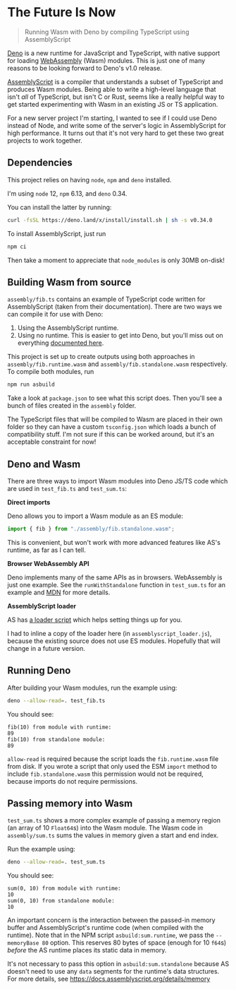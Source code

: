 # The Future Is Now

> Running Wasm with Deno by compiling TypeScript using AssemblyScript

[Deno](https://deno.land) is a new runtime for JavaScript and TypeScript, with native support for loading [WebAssembly](https://webassembly.org/) (Wasm) modules.
This is just one of many reasons to be looking forward to Deno's v1.0 release.

[AssemblyScript](https://assemblyscript.org/) is a compiler that understands a subset of TypeScript and produces Wasm modules.
Being able to write a high-level language that isn't _all_ of TypeScript, but isn't C or Rust, seems like a really helpful way to get started experimenting with Wasm in an existing JS or TS application.

For a new server project I'm starting, I wanted to see if I could use Deno instead of Node, and write some of the server's logic in AssemblyScript for high performance.
It turns out that it's not very hard to get these two great projects to work together.

## Dependencies

This project relies on having `node`, `npm` and `deno` installed.

I'm using `node` 12, `npm` 6.13, and `deno` 0.34.

You can install the latter by running:

```bash
curl -fsSL https://deno.land/x/install/install.sh | sh -s v0.34.0
```

To install AssemblyScript, just run

```bash
npm ci
```

Then take a moment to appreciate that `node_modules` is only 30MB on-disk!

## Building Wasm from source

`assembly/fib.ts` contains an example of TypeScript code written for AssemblyScript (taken from their documentation).
There are two ways we can compile it for use with Deno:

1. Using the AssemblyScript runtime.
2. Using no runtime. This is easier to get into Deno, but you'll miss out on everything [documented here](https://docs.assemblyscript.org/details/runtime).

This project is set up to create outputs using both approaches in `assembly/fib.runtime.wasm` and `assembly/fib.standalone.wasm` respectively.
To compile both modules, run

```bash
npm run asbuild
```

Take a look at `package.json` to see what this script does.
Then you'll see a bunch of files created in the `assembly` folder.

The TypeScript files that will be compiled to Wasm are placed in their own folder so they can have a custom `tsconfig.json` which loads a bunch of compatibility stuff.
I'm not sure if this can be worked around, but it's an acceptable constraint for now!

## Deno and Wasm

There are three ways to import Wasm modules into Deno JS/TS code which are used in `test_fib.ts` and `test_sum.ts`:

**Direct imports**

Deno allows you to import a Wasm module as an ES module:

```typescript
import { fib } from "./assembly/fib.standalone.wasm";
```

This is convenient, but won't work with more advanced features like AS's runtime, as far as I can tell.

**Browser WebAssembly API**

Deno implements many of the same APIs as in browsers.
WebAssembly is just one example.
See the `runWithStandalone` function in `test_sum.ts` for an example and [MDN](https://developer.mozilla.org/en-US/docs/WebAssembly/Using_the_JavaScript_API) for more details.

**AssemblyScript loader**

AS has [a loader script](https://github.com/AssemblyScript/assemblyscript/tree/master/lib/loader) which helps setting things up for you.

I had to inline a copy of the loader here (in `assemblyscript_loader.js`), because the existing source does not use ES modules.
Hopefully that will change in a future version.

## Running Deno

After building your Wasm modules, run the example using:

```bash
deno --allow-read=. test_fib.ts
```

You should see:

```
fib(10) from module with runtime:
89
fib(10) from standalone module:
89
```

`allow-read` is required because the script loads the `fib.runtime.wasm` file from disk.
If you wrote a script that only used the ESM `import` method to include `fib.standalone.wasm` this permission would not be required, because imports do not require permissions.

## Passing memory into Wasm

`test_sum.ts` shows a more complex example of passing a memory region (an array of 10 `Float64`s) into the Wasm module.
The Wasm code in `assembly/sum.ts` sums the values in memory given a start and end index.

Run the example using:

```bash
deno --allow-read=. test_sum.ts
```

You should see:

```
sum(0, 10) from module with runtime:
10
sum(0, 10) from standalone module:
10
```

An important concern is the interaction between the passed-in memory buffer and AssemblyScript's runtime code (when compiled with the runtime).
Note that in the NPM script `asbuild:sum.runtime`, we pass the `--memoryBase 80` option.
This reserves 80 bytes of space (enough for 10 `f64`s) _before_ the AS runtime places its static data in memory.

It's not necessary to pass this option in `asbuild:sum.standalone` because AS doesn't need to use any `data` segments for the runtime's data structures.
For more details, see https://docs.assemblyscript.org/details/memory

